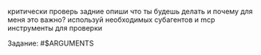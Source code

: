 критически проверь задние
опиши что ты будешь делать и почему для меня это важно?
используй необходимых субагентов и mcp инструменты для проверки 

Задание: #$ARGUMENTS